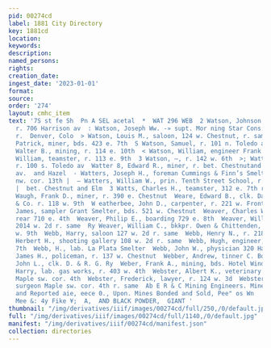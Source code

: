 ```yaml
---
pid: 00274cd
label: 1881 City Directory
key: 1881cd
location: 
keywords: 
description: 
named_persons: 
rights: 
creation_date: 
ingest_date: '2023-01-01'
format: 
source: 
order: '274'
layout: cmhc_item
text: '7S st fe Sh  Pn A SEL acetal  *  WAT 296 WEB  2 Watson, Johnson C., mining,
  r. 706 Harrison av  : Watson, Joseph Ww. -» supt. Mor ning Star Cons. Mining Co.
  r.  Denver, Colo  > Watson, Louis M., saloon, 124 w. Chestnut, r. same  - Watson,
  Patrick, miner, bds. 423 e. 7th  S Watson, Samuel, r. 101 n. Toledo av  « Watson,
  Walter B., mining, r. 114 e. 10th  < Watson, William, engineer Frank Gay  Watson,
  William, teamster, r. 113 e. 9th  3 Watson, —, r. 142 w. 6th  >; Watt, Job, lab.
  r. 100 s. Toledo av  Watter 8, Edward R., miner, r. bet. Chestnutand Elm, Toledo
  av.  and Hazel  - Watters, Joseph H., foreman Cummings & Finn’s Smelter, r : Hazel
  nw. cor. 13th |  — Watters, William W., prin. Tenth Street School, r. Toledo av.
  |  bet. Chestnut and Elm  3 Watts, Charles H., teamster, 312 e. 7th r. e. 8th  «
  Waugh, Frank D., miner, r. 390 e. Chestnut  Weare, Edward B., clk. Daniels, Fisher
  & Co. r. 118 w. 9th  W eatherbee, John D., carpenter, r. 221 w. Front  Weathers,
  James, sampler Grant Smelter, bds. 521 w. Chestnut  Weaver, Charles W., miner, r.
  rear 710 e. 4th  Weaver, Philip E., boarding 729 e. 8th  Weaver, William, tailor
  2014 w. 2d r. same  Ry Weaver, William C., bkkpr. Owen & Chittenden, r. rear 124
  w. 9th  Webb, Harry, saloon 127 w. 2d r. same  Webb, Henry N., r. 218 e. 4th  Webb,
  Herbert H., shooting gallery 108 w. 2d r. same  Webb, Hugh, engineer, r. 413 e.
  7th  Webb, H., lab. La Plata Smelter  Webb, John W., physician 320 Harrison av  Webb,
  James H., policeman, r. 137 w. Chestnut  Webber, Andrew, tinner C. Boettcher  Webber,
  John L., clk. D. & R. G. Ry  Weber, Frank A., mining, bds. Hotel Windsor  Weber,
  Harry, lab. gas works, r. 403 w. 4th  Webster, Albert K., veterinary surgeon, r.
  Maple sw. cor. 4th  Webster, Frederick, lawyer, r. 124 w. 3d  Webster, Hugh, veterinary
  surgeon Maple sw. cor. 4th r. same  Ab E R & C Mining Engineers. Mines Examined
  and Reported aie, eece 0., Upon. Mines Bonded and Sold, Pee" os Wn     By. Pe oo
  Mee &: 4y Fike ¥;  A,  AND BLACK POWDER,  GIANT '
thumbnail: "/img/derivatives/iiif/images/00274cd/full/250,/0/default.jpg"
full: "/img/derivatives/iiif/images/00274cd/full/1140,/0/default.jpg"
manifest: "/img/derivatives/iiif/00274cd/manifest.json"
collection: directories
---
```

